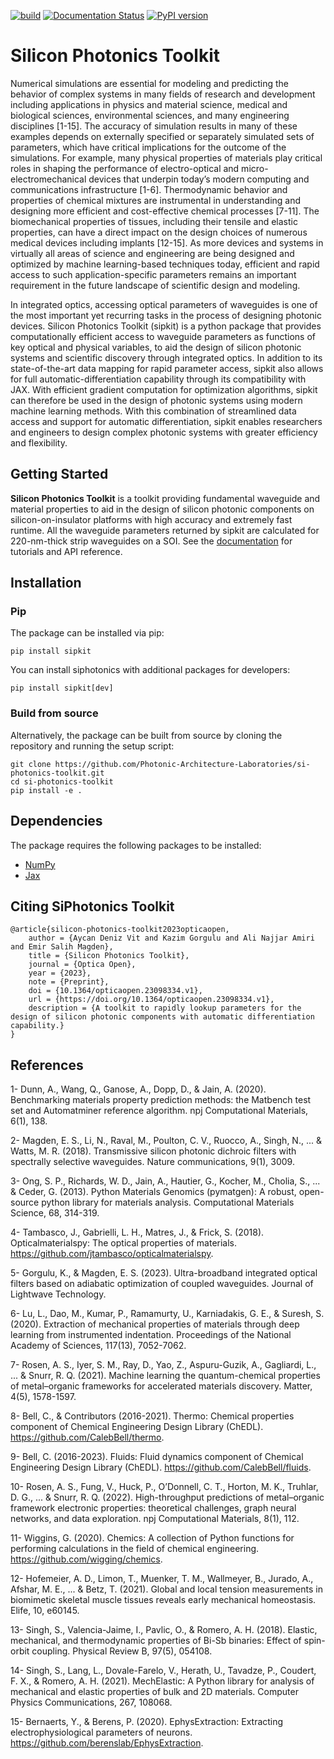 [![build](https://github.com/Photonic-Architecture-Laboratories/si-photonics-toolkit/actions/workflows/makefile.yml/badge.svg)](https://github.com/Photonic-Architecture-Laboratories/si-photonics-toolkit/actions/workflows/makefile.yml)
[![Documentation Status](https://readthedocs.org/projects/sipkit/badge/?version=latest)](https://sipkit.readthedocs.io/en/latest/?badge=latest)
[![PyPI version](https://badge.fury.io/py/sipkit.svg)](https://badge.fury.io/py/sipkit)

# Silicon Photonics Toolkit

Numerical simulations are essential for modeling and predicting the behavior of complex systems in many fields of research and development including applications in physics and material science, medical and biological sciences, environmental sciences, and many engineering disciplines [1-15]. The accuracy of simulation results in many of these examples depends on externally specified or separately simulated sets of parameters, which have critical implications for the outcome of the simulations. For example, many physical properties of materials play critical roles in shaping the performance of electro-optical and micro-electromechanical devices that underpin today’s modern computing and communications infrastructure [1-6]. Thermodynamic behavior and properties of chemical mixtures are instrumental in understanding and designing more efficient and cost-effective chemical processes [7-11]. The biomechanical properties of tissues, including their tensile and elastic properties, can have a direct impact on the design choices of numerous medical devices including implants [12-15]. As more devices and systems in virtually all areas of science and engineering are being designed and optimized by machine learning-based techniques today, efficient and rapid access to such application-specific parameters remains an important requirement in the future landscape of scientific design and modeling.

In integrated optics, accessing optical parameters of waveguides is one of the most important yet recurring tasks in the process of designing photonic devices. Silicon Photonics Toolkit (sipkit) is a python package that provides computationally efficient access to waveguide parameters as functions of key optical and physical variables, to aid the design of silicon photonic systems and scientific discovery through integrated optics. In addition to its state-of-the-art data mapping for rapid parameter access, sipkit also allows for full automatic-differentiation capability through its compatibility with JAX. With efficient gradient computation for optimization algorithms, sipkit can therefore be used in the design of photonic systems using modern machine learning methods. With this combination of streamlined data access and support for automatic differentiation, sipkit enables researchers and engineers to design complex photonic systems with greater efficiency and flexibility.




## Getting Started

**Silicon Photonics Toolkit** is a toolkit providing fundamental waveguide and material properties to aid in the design of silicon photonic components on silicon-on-insulator platforms with high accuracy and extremely fast runtime. All the waveguide parameters returned by sipkit are calculated for 220-nm-thick strip waveguides on a SOI. See the [documentation](https://sipkit.readthedocs.io/en/latest/) for tutorials and API reference.

## Installation

### Pip

The package can be installed via pip:

    pip install sipkit

You can install siphotonics with additional packages for developers:

    pip install sipkit[dev]

### Build from source

Alternatively, the package can be built from source by cloning the repository and running the setup script:

    git clone https://github.com/Photonic-Architecture-Laboratories/si-photonics-toolkit.git
    cd si-photonics-toolkit
    pip install -e .

## Dependencies

The package requires the following packages to be installed:

-   [NumPy](https://numpy.org/)
-   [Jax](https://jax.readthedocs.io/en/latest/index.html)

## Citing SiPhotonics Toolkit

    @article{silicon-photonics-toolkit2023opticaopen,
        author = {Aycan Deniz Vit and Kazim Gorgulu and Ali Najjar Amiri and Emir Salih Magden},
        title = {Silicon Photonics Toolkit},
        journal = {Optica Open},
        year = {2023},
        note = {Preprint},
        doi = {10.1364/opticaopen.23098334.v1},
        url = {https://doi.org/10.1364/opticaopen.23098334.v1},
        description = {A toolkit to rapidly lookup parameters for the design of silicon photonic components with automatic differentiation capability.}
    }


## References

1- Dunn, A., Wang, Q., Ganose, A., Dopp, D., & Jain, A. (2020). Benchmarking materials property prediction methods: the Matbench test set and Automatminer reference algorithm. npj Computational Materials, 6(1), 138. 

2- Magden, E. S., Li, N., Raval, M., Poulton, C. V., Ruocco, A., Singh, N., ... & Watts, M. R. (2018). Transmissive silicon photonic dichroic filters with spectrally selective waveguides. Nature communications, 9(1), 3009. 

3- Ong, S. P., Richards, W. D., Jain, A., Hautier, G., Kocher, M., Cholia, S., ... & Ceder, G. (2013). Python Materials Genomics (pymatgen): A robust, open-source python library for materials analysis. Computational Materials Science, 68, 314-319. 

4- Tambasco, J., Gabrielli, L. H., Matres, J., & Frick, S. (2018). Opticalmaterialspy: The optical properties of materials. https://github.com/jtambasco/opticalmaterialspy. 

5- Gorgulu, K., & Magden, E. S. (2023). Ultra-broadband integrated optical filters based on adiabatic optimization of coupled waveguides. Journal of Lightwave Technology. 

6- Lu, L., Dao, M., Kumar, P., Ramamurty, U., Karniadakis, G. E., & Suresh, S. (2020). Extraction of mechanical properties of materials through deep learning from instrumented indentation. Proceedings of the National Academy of Sciences, 117(13), 7052-7062.  

7- Rosen, A. S., Iyer, S. M., Ray, D., Yao, Z., Aspuru-Guzik, A., Gagliardi, L., ... & Snurr, R. Q. (2021). Machine learning the quantum-chemical properties of metal–organic frameworks for accelerated materials discovery. Matter, 4(5), 1578-1597. 

8- Bell, C., & Contributors (2016-2021). Thermo: Chemical properties component of Chemical Engineering Design Library (ChEDL). https://github.com/CalebBell/thermo.

9- Bell, C. (2016-2023). Fluids: Fluid dynamics component of Chemical Engineering Design Library (ChEDL). https://github.com/CalebBell/fluids.

10- Rosen, A. S., Fung, V., Huck, P., O’Donnell, C. T., Horton, M. K., Truhlar, D. G., ... & Snurr, R. Q. (2022). High-throughput predictions of metal–organic framework electronic properties: theoretical challenges, graph neural networks, and data exploration. npj Computational Materials, 8(1), 112. 

11- Wiggins, G. (2020). Chemics: A collection of Python functions for performing calculations in the field of chemical engineering. https://github.com/wigging/chemics.

12- Hofemeier, A. D., Limon, T., Muenker, T. M., Wallmeyer, B., Jurado, A., Afshar, M. E., ... & Betz, T. (2021). Global and local tension measurements in biomimetic skeletal muscle tissues reveals early mechanical homeostasis. Elife, 10, e60145. 

13- Singh, S., Valencia-Jaime, I., Pavlic, O., & Romero, A. H. (2018). Elastic, mechanical, and thermodynamic properties of Bi-Sb binaries: Effect of spin-orbit coupling. Physical Review B, 97(5), 054108. 

14- Singh, S., Lang, L., Dovale-Farelo, V., Herath, U., Tavadze, P., Coudert, F. X., & Romero, A. H. (2021). MechElastic: A Python library for analysis of mechanical and elastic properties of bulk and 2D materials. Computer Physics Communications, 267, 108068. 

15- Bernaerts, Y., & Berens, P. (2020). EphysExtraction: Extracting electrophysiological parameters of neurons. https://github.com/berenslab/EphysExtraction.


